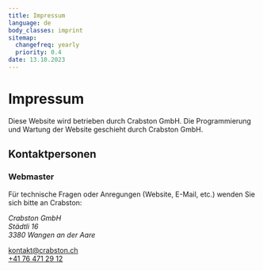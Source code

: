 ```yaml
---
title: Impressum
language: de
body_classes: imprint
sitemap:
  changefreq: yearly
  priority: 0.4
date: 13.10.2023
---
```


# Impressum

Diese Website wird betrieben durch Crabston GmbH.
Die Programmierung und Wartung der Website geschieht durch Crabston GmbH.

## Kontaktpersonen

### Webmaster
Für technische Fragen oder Anregungen (Website, E-Mail, etc.) wenden Sie sich bitte an Crabston:

<address>
Crabston GmbH <br />
Städtli 16 <br />
3380 Wangen an der Aare <br />
</address>

[kontakt@crabston.ch](mailto:kontakt@crabston.ch) <br />
[+41 76 471 29 12](tel:+41764712912)
